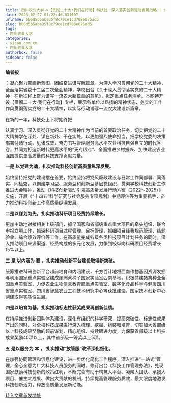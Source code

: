 ```yaml
---
title: 四川农业大学->【贯彻二十大•我们在行动】科技处：深入落实创新驱动发展战略 | sicau.com.cn
date: 2023-02-27 01:22:46.631007
urlname: b06d5b5abe35f8c79ce1cd708e675ad5
slug: b06d5b5abe35f8c79ce1cd708e675ad5
tags: 
- 四川农业大学
categories:
- sicau.com.cn
- 四川农业大学
authorbox: false
sidebar: false
---
```

**编者按**

：凝心聚力擘画新蓝图，团结奋进谱写新篇章。为深入学习贯彻党的二十大精神，全面落实省委十二届二次全会精神，学校出台《关于深入贯彻落实党的二十大精神，在新征程上奋力谱写一流农大新篇章的意见》，拟定重点任务清单。本网特开设【贯彻二十大·我们在行动】专栏，展示各单位以昂扬的精神状态、务实的工作作风贯彻落实党的二十大精神，以实际行动谱写一流农大建设新篇章。

在新的一年，科技处上下将始终把
<!--more-->
认真学习、深入贯彻好党的二十大精神作为当前的首要政治任务，切实把党的二十大精神学在深处、谋在新处、干在实处，以更加强烈使命担当，把学校党委的决策部署付诸行动、见诸成效，奋力书写管理服务高水平农业科技自强自立的时代答卷，共同为打造新时代更高水平的“天府粮仓”、全面推进乡村振兴、加快建设农业强国提供更高质量的科技支撑贡献力量。

**一是** **以党建为魂，扎实推动科技创新高质量纵深发展。**

始终坚持把党的建设摆在首要，始终坚持将党风廉政建设与日常工作同部署、同落实、同检查，以创建学习型、服务型和创新型基层党组织，贯彻学校科技创新工作推进大会精神，推动《科技创新驱动引领高质量发展行动方案（2022～2025）》实施，开展《“十四五”科学研究与社会服务专项规划》中期评估等为重要抓手，奋力推动科技创新工作高质量纵深发展。

**二是以谋划为先，扎实推动科研项目经费持续增长。**

更加主动地对接相关上级部门，抓早国家和省部级重点重大项目的牵头组织、联合申报立项工作，抓深科研项目过程管理、目标管理，抓细项目经费规范管理、结题验收、综合绩效评价等工作，在高质量完成各级各类科技项目计划任务的同时，深入推动项目来源渠道、经费构成的多元化发展，力争到校纵向科研项目经费增长15%以上。

**三** **是** **以内涵为** **要** **，扎实推动创新平台建设取得新突破。**

统筹推进科研创新平台超前培育和内涵建设，千方百计地将西南作物基因资源发掘与利用国家重点实验室建成崖洲湾种子国家实验室西南基地，积极共建猪禽种业全国重点实验室，力促农业生物信息教育部重点实验室、数字化食品科学与健康四川省重点实验室、四川省智慧农业工程技术研究中心等获批建设，国家技术创新中心创建取得实质性进展。

**四是以培育为基，扎实推动标志性获奖成果再创新佳绩。**

在持续推进创新团队体系建设，深化有组织的科学研究，提高突破性、标志性成果产出的同时，对全校科技成果进行深入梳理、挖掘、组装和培育，切实加大省部级以上科技成果奖励的超前谋划、精心组织、持续跟进力度，力保获省部级以上科技成果奖励40项以上，其中省部级一等奖以上5项。

**五** **是以服务为** **本** **，** **扎实推动“放管服”改革深化细化。**

在加强协同管理和信息化建设，进一步优化简化工作程序，深入推进“一站式”管理，全心全意为广大科技人员服务的同时，修订出台《科技工作管理办法》，兑现国家鼓励科技创新的政策红利，不断完善有助于构筑大平台、凝聚大团队、承接大项目、催生大成果、做出大贡献的机制，持续提高管理服务质效，最大限度地激发科技创新活力，释放高质量发展新动能。



[转入文章首发地址](https://news.sicau.edu.cn/info/1135/71077.htm)
